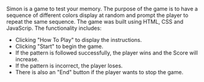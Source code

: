 Simon is a game to test your memory. The purpose of the game is to have a sequence of different colors display at random and prompt the player to repeat the same sequence. 
The game was built using HTML, CSS and JavaScrip.
The functionality includes:
  * Clicking "How To Play" to display the instructions. 
  * Clicking "Start" to begin the game.
  * If the pattern is followed successfully, the player wins and the Score will increase. 
  * If the pattern is incorrect, the player loses. 
  * There is also an "End" button if the player wants to stop the game.
  
